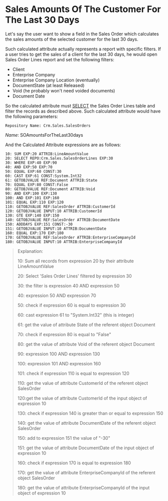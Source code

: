 # Sales Amounts Of The Customer For The Last 30 Days

Let's say the user want to show a field in the Sales Order  which calculates the sales amounts of the selected customer for the last 30 days.

Such calculated attribute actually represents a report  with specific filters. If a user tries to get the sales of a client for  the last 30 days, he would open Sales Order Lines report and set the  following filters:

- Client
- Enterprise Company
- Enterprise Company Location (eventually)
- DocumentState (at least Released)
- Void (he probably won't need voided documents)
- Document Date

So the calculated attribute must [SELECT](select.md) the Sales Order Lines table and filter the records as described above.  Such calculated attribute would have the following parameters:

```
Repository Name: Crm.Sales.SalesOrders
```

*Name*: SOAmountsForTheLast30days

And the Calculated Attribute expressions are as follows:

```
10: SUM EXP:20 ATTRIB:LineAmountValue
20: SELECT REPO:Crm.Sales.SalesOrderLines EXP:30
30: WHERE EXP:40 EXP:90
40: AND EXP:50 EXP:70
50: EQUAL EXP:60 CONST:30
60: CAST EXP:61 CONST:System.Int32
61: GETOBJVALUE REF:Document ATTRIB:State
70: EQUAL EXP:80 CONST:False
80: GETOBJVALUE REF:Document ATTRIB:Void
90: AND EXP:100 EXP:130
100: AND EXP:101 EXP:160
101: EQUAL EXP:110 EXP:120
110: GETOBJVALUE REF:SalesOrder ATTRIB:CustomerId
120: GETOBJVALUE INPUT:10 ATTRIB:CustomerId
130: GTE EXP:140 EXP:150
140: GETOBJVALUE REF:SalesOrder ATTRIB:DocumentDate
150: ADDDAYS EXP:151 CONST:-30
151: GETOBJVALUE INPUT:10 ATTRIB:DocumentDate
160: EQUAL EXP:170 EXP:180
170: GETOBJVALUE REF:SalesOrder ATTRIB:EnterpriseCompanyId
180: GETOBJVALUE INPUT:10 ATTRIB:EnterpriseCompanyId
```

> Explanation:
>
> 10: Sum all records from expression 20 by their attribute LineAmountValue
>
> 20: Select 'Sales Order Lines' filtered by expression 30
>
> 30: the filter is expression 40 AND expression 50
>
> 40: expression 50 AND expression 70
>
> 50: check if expression 60 is equal to expression 30
>
> 60: cast expression 61 to "System.Int32" (this is integer)
>
> 61: get the value of attribute State of the referent object Document
>
> 70: check if expression 80 is equal to "False"
>
> 80: get the value of attribute Void of the referent object Document
>
> 90: expression 100 AND expression 130
>
> 100: expression 101 AND expression 160
>
> 101: check if expression 110 is equal to expression 120
>
> 110: get the value of attribute CustomerId of the referent object SalesOrder
>
> 120:get the value of attribute CustomerId of the input object of expression 10
>
> 130:  check if expression 140 is greater than or equal to expression 150
>
> 140: get the value of attribute DocumentDate of the referent object SalesOrder
>
> 150: add to expression 151 the value of "-30"
>
> 151: get the value of attribute DocumentDate of the input object of expression 10
>
> 160: check if expression 170 is equal to expression 180
>
> 170: get the value of attribute EnterpriseCompanyId of the referent object SalesOrder
>
> 180: get the value of attribute EnterpriseCompanyId of the input object of expression 10